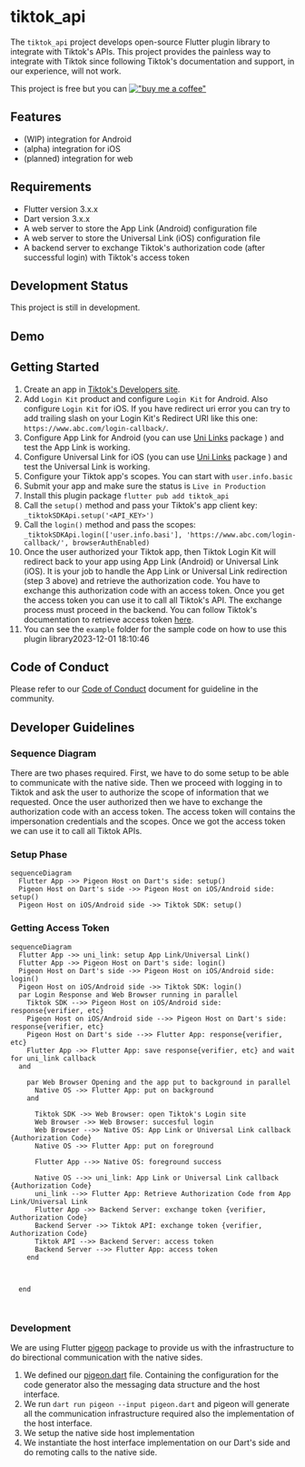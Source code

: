 # tiktok_api

The `tiktok_api` project develops open-source Flutter plugin library to integrate with Tiktok's APIs. This project
provides the painless way to integrate with Tiktok since following Tiktok's documentation
and support, in our experience, will not work. 

This project is free but you can [!["buy me a coffee"](https://www.buymeacoffee.com/assets/img/custom_images/orange_img.png)](https://www.buymeacoffee.com/irwansyah)


## Features
* (WIP) integration for Android
* (alpha) integration for iOS
* (planned) integration for web

## Requirements
* Flutter version 3.x.x
* Dart version 3.x.x
* A web server to store the App Link (Android) configuration file
* A web server to store the Universal Link (iOS) configuration file
* A backend server to exchange Tiktok's authorization code (after successful login) with Tiktok's access token

## Development Status
This project is still in development.

## Demo

## Getting Started
1. Create an app in [Tiktok's Developers site](https://developers.tiktok.com/apps/).
1. Add `Login Kit` product and configure `Login Kit` for Android. Also configure `Login Kit` for iOS. If you have redirect uri error you can try to add trailing slash on your Login Kit's Redirect URI like this one: `https://www.abc.com/login-callback/`.
1. Configure App Link for Android (you can use [Uni Links](https://pub.dev/packages/uni_links) package ) and test the App Link is working.
1. Configure Universal Link for iOS (you can use [Uni Links](https://pub.dev/packages/uni_links) package ) and test the Universal Link is working.
1. Configure your Tiktok app's scopes. You can start with `user.info.basic`
1. Submit your app and make sure the status is `Live in Production` 
1. Install this plugin package `flutter pub add tiktok_api`
1. Call the `setup()` method and pass your Tiktok's app client key: `_tiktokSDKApi.setup('<API_KEY>')`
1. Call the `login()` method and pass the scopes: `_tiktokSDKApi.login(['user.info.basi'], 'https://www.abc.com/login-callback/', browserAuthEnabled)`
1. Once the user authorized your Tiktok app, then Tiktok Login Kit will redirect back to your app using App Link (Android) or Universal Link (iOS). It is your job to handle the App Link or Universal Link redirection (step 3 above) and retrieve the authorization code. You have to exchange this authorization code with an access token. Once you get the access token you can use it to call all Tiktok's API. The exchange process must proceed in the backend. You can follow Tiktok's documentation to retrieve access token [here](https://developers.tiktok.com/doc/oauth-user-access-token-management).
1. You can see the `example` folder for the sample code on how to use this plugin library2023-12-01 18:10:46

## Code of Conduct
Please refer to our [Code of Conduct](CODE_OF_CONDUCT.md) document for guideline in the community.

## Developer Guidelines

### Sequence Diagram

There are two phases required. First, we have to do some setup to be able to communicate with the native side. Then we proceed with logging in to Tiktok and ask the user to authorize the scope of information that we requested. Once the user authorized then we have to exchange the authorization code with an access token. The access token will contains the impersonation credentials and the scopes. Once we got the access token we can use it to call all Tiktok APIs.

### Setup Phase
```mermaid
sequenceDiagram
  Flutter App ->> Pigeon Host on Dart's side: setup()
  Pigeon Host on Dart's side ->> Pigeon Host on iOS/Android side: setup()
  Pigeon Host on iOS/Android side ->> Tiktok SDK: setup()

```

### Getting Access Token

```mermaid
sequenceDiagram
  Flutter App ->> uni_link: setup App Link/Universal Link()
  Flutter App ->> Pigeon Host on Dart's side: login()
  Pigeon Host on Dart's side ->> Pigeon Host on iOS/Android side: login()
  Pigeon Host on iOS/Android side ->> Tiktok SDK: login()
  par Login Response and Web Browser running in parallel
    Tiktok SDK -->> Pigeon Host on iOS/Android side: response{verifier, etc}
    Pigeon Host on iOS/Android side -->> Pigeon Host on Dart's side: response{verifier, etc}
    Pigeon Host on Dart's side -->> Flutter App: response{verifier, etc}
    Flutter App ->> Flutter App: save response{verifier, etc} and wait for uni_link callback
  and    
    
    par Web Browser Opening and the app put to background in parallel
      Native OS ->> Flutter App: put on background
    and
      
      Tiktok SDK ->> Web Browser: open Tiktok's Login site      
      Web Browser ->> Web Browser: succesful login
      Web Browser -->> Native OS: App Link or Universal Link callback {Authorization Code}
      Native OS ->> Flutter App: put on foreground

      Flutter App -->> Native OS: foreground success

      Native OS -->> uni_link: App Link or Universal Link callback {Authorization Code}
      uni_link -->> Flutter App: Retrieve Authorization Code from App Link/Universal Link
      Flutter App ->> Backend Server: exchange token {verifier, Authorization Code}
      Backend Server ->> Tiktok API: exchange token {verifier, Authorization Code}
      Tiktok API -->> Backend Server: access token
      Backend Server -->> Flutter App: access token
    end

    

  end

  
```

### Development
We are using Flutter [pigeon](https://pub.dev/packages/pigeon) package to provide us with the infrastructure to do birectional communication with the native sides.

1. We defined our [pigeon.dart](pigeon.dart) file. Containing the configuration for the code generator also the messaging data structure and the host interface.
2. We run `dart run pigeon --input pigeon.dart` and pigeon will generate all the communication infrastructure required also the implementation of the host interface.
3. We setup the native side host implementation
3. We instantiate the host interface implementation on our Dart's side and do remoting calls to the native side.
